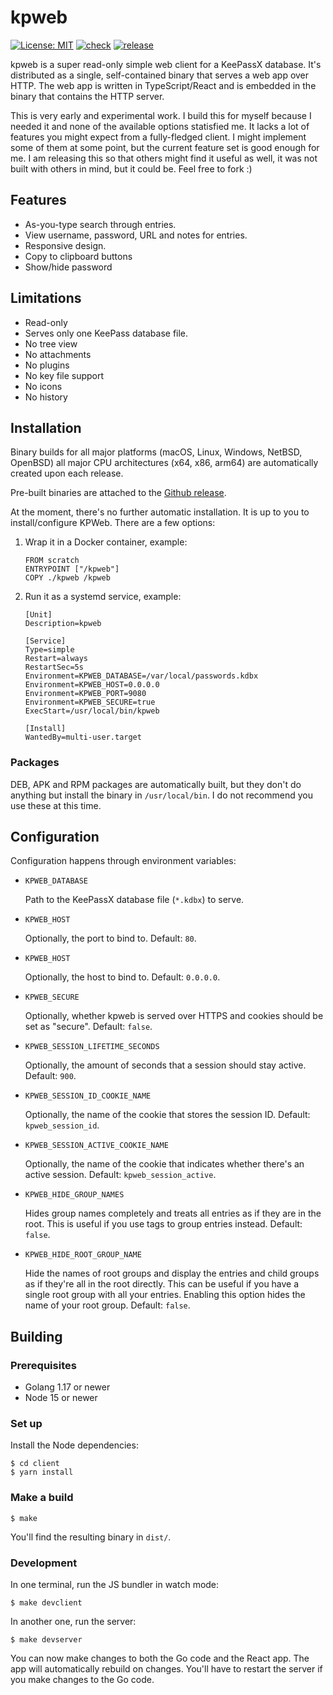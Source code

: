# kpweb

[![License: MIT](https://img.shields.io/badge/License-MIT-yellow.svg)](https://opensource.org/licenses/MIT)
[![check](https://github.com/Photonios/kpweb/actions/workflows/check.yml/badge.svg)](https://github.com/Photonios/kpweb/actions/workflows/check.yml)
[![release](https://github.com/Photonios/kpweb/actions/workflows/release.yml/badge.svg)](https://github.com/Photonios/kpweb/actions/workflows/release.yml)

kpweb is a super read-only simple web client for a KeePassX database. It's distributed as a single, self-contained binary that serves a web app over HTTP. The web app is written in TypeScript/React and is embedded in the binary that contains the HTTP server.

This is very early and experimental work. I build this for myself because I needed it and none of the available options statisfied me. It lacks a lot of features you might expect from a fully-fledged client. I might implement some of them at some point, but the current feature set is good enough for me. I am releasing this so that others might find it useful as well, it was not built with others in mind, but it could be. Feel free to fork :)

## Features
* As-you-type search through entries.
* View username, password, URL and notes for entries.
* Responsive design.
* Copy to clipboard buttons
* Show/hide password

## Limitations
* Read-only
* Serves only one KeePass database file.
* No tree view
* No attachments
* No plugins
* No key file support
* No icons
* No history

## Installation
Binary builds for all major platforms (macOS, Linux, Windows, NetBSD, OpenBSD) all major CPU architectures (x64, x86, arm64) are automatically created upon each release.

Pre-built binaries are attached to the [Github release](https://github.com/Photonios/kpweb/releases).

At the moment, there's no further automatic installation. It is up to you to install/configure KPWeb. There are a few options:

1. Wrap it in a Docker container, example:

    ```
    FROM scratch
    ENTRYPOINT ["/kpweb"]
    COPY ./kpweb /kpweb
    ```

2. Run it as a systemd service, example:

    ```
    [Unit]
    Description=kpweb

    [Service]
    Type=simple
    Restart=always
    RestartSec=5s
    Environment=KPWEB_DATABASE=/var/local/passwords.kdbx
    Environment=KPWEB_HOST=0.0.0.0
    Environment=KPWEB_PORT=9080
    Environment=KPWEB_SECURE=true
    ExecStart=/usr/local/bin/kpweb

    [Install]
    WantedBy=multi-user.target
    ```

### Packages
DEB, APK and RPM packages are automatically built, but they don't do anything but install the binary in `/usr/local/bin`. I do not recommend you use these at this time.

## Configuration
Configuration happens through environment variables:

- `KPWEB_DATABASE`

  Path to the KeePassX database file (`*.kdbx`) to serve.

- `KPWEB_HOST`

  Optionally, the port to bind to. Default: `80`.

- `KPWEB_HOST`

  Optionally, the host to bind to. Default: `0.0.0.0`.

- `KPWEB_SECURE`

  Optionally, whether kpweb is served over HTTPS and cookies should be set as "secure". Default: `false`.

- `KPWEB_SESSION_LIFETIME_SECONDS`

  Optionally, the amount of seconds that a session should stay active. Default: `900`.

- `KPWEB_SESSION_ID_COOKIE_NAME`

  Optionally, the name of the cookie that stores the session ID. Default: `kpweb_session_id`.

- `KPWEB_SESSION_ACTIVE_COOKIE_NAME`

  Optionally, the name of the cookie that indicates whether there's an active session. Default: `kpweb_session_active`.

- `KPWEB_HIDE_GROUP_NAMES`

   Hides group names completely and treats all entries as if they are in the root. This is useful if you use tags to group entries instead. Default: `false`.

- `KPWEB_HIDE_ROOT_GROUP_NAME`

  Hide the names of root groups and  display the entries and child groups as if they're all in the root directly. This can be useful if you have a single root group with all your entries. Enabling this option hides the name of your root group. Default: `false`.

## Building

### Prerequisites

- Golang 1.17 or newer
- Node 15 or newer

### Set up

Install the Node dependencies:

```shell
$ cd client
$ yarn install
```

### Make a build

```shell
$ make
```

You'll find the resulting binary in `dist/`.

### Development

In one terminal, run the JS bundler in watch mode:

```shell
$ make devclient
```

In another one, run the server:

```shell
$ make devserver
```

You can now make changes to both the Go code and the React app. The app will automatically rebuild on changes. You'll have to restart the server if you make changes to the Go code.
